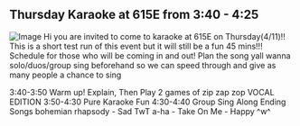 ## Thursday Karaoke at 615E from 3:40 - 4:25
 ![Image]({{site.url}}/assets/frame.png)
Hi you are invited to come to karaoke at 615E on Thursday(4/11)!!
This is a short test run of this event but it will still be a fun 45 mins!!!
Schedule for those who will be coming in and out! Plan the song yall wanna solo/duos/group sing beforehand so we can speed through and give as many people a chance to sing

3:40-3:50 Warm up! Explain, Then Play 2 games of zip zap zop VOCAL EDITION
3:50-4:30 Pure Karaoke Fun
4:30-4:40 Group Sing Along Ending Songs
bohemian rhapsody - Sad TwT 
a-ha - Take On Me - Happy ^w^

